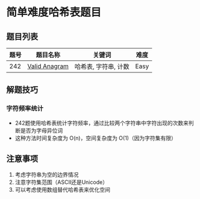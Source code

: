 # 简单难度哈希表题目

## 题目列表

| 题号 | 题目名称 | 关键词 | 难度 |
|------|---------|--------|------|
| 242 | [Valid Anagram](p242_valid_anagram.rb) | 哈希表, 字符串, 计数 | Easy |

## 解题技巧

### 字符频率统计
- 242题使用哈希表统计字符频率，通过比较两个字符串中字符出现的次数来判断是否为字母异位词
- 这种方法时间复杂度为 O(n)，空间复杂度为 O(1)（因为字符集有限）

## 注意事项
1. 考虑字符串为空的边界情况
2. 注意字符集范围（ASCII还是Unicode）
3. 可以考虑使用数组替代哈希表来优化空间 